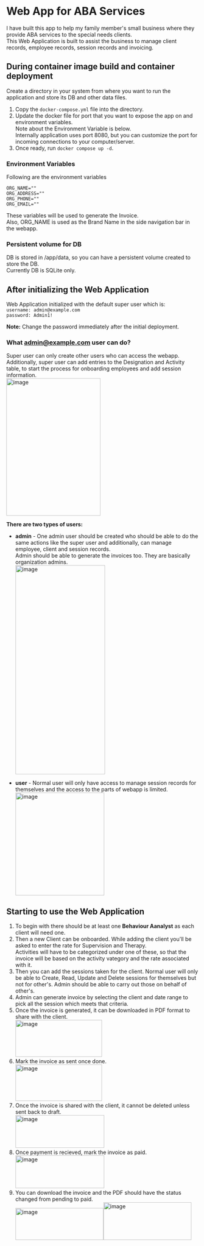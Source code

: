 # Web App for ABA Services
I have built this app to help my family member's small business where they provide ABA services to the special needs clients.\
This Web Application is built to assist the business to manage client records, employee records, session records and invoicing.

## During container image build and container deployment
Create a directory in your system from where you want to run the application and store its DB and other data files.
1) Copy the `docker-compose.yml` file into the directory.
2) Update the docker file for port that you want to expose the app on and environment variables.\
   Note about the Environment Variable is below.\
   Internally application uses port 8080, but you can customize the port for incoming connections to your computer/server.
4) Once ready, run `docker compose up -d`.

### Environment Variables
Following are the environment variables 
```
ORG_NAME=""
ORG_ADDRESS=""
ORG_PHONE=""
ORG_EMAIL=""
```
These variables will be used to generate the Invoice.\
Also, ORG_NAME is used as the Brand Name in the side navigation bar in the webapp. 

### Persistent volume for DB
DB is stored in /app/data, so you can have a persistent volume created to store the DB.\
Currently DB is SQLite only.


## After initializing the Web Application
Web Application initialized with the default super user which is:\
`username: admin@example.com`\
`password: Admin1!`

**Note:** Change the password immediately after the initial deployment.

### What admin@example.com user can do?
Super user can only create other users who can access the webapp.\
Additionally, super user can add entries to the Designation and Activity table, to start the process for onboarding employees and add session information.\
<img width="247" height="361" alt="image" src="https://github.com/user-attachments/assets/ae91b198-2e84-4459-afee-38557eacbe71" />

**There are two types of users:**

- **admin** - One admin user should be created who should be able to do the same actions like the super user and additionally, can manage employee, client and session records.\
  Admin should be able to generate the invoices too.
  They are basically organization admins.\
  <img width="235" height="549" alt="image" src="https://github.com/user-attachments/assets/16d9324c-8fce-4e71-955c-acd195fa7471" />

- **user** - Normal user will only have access to manage session records for themselves and the access to the parts of webapp is limited.\
  <img width="233" height="270" alt="image" src="https://github.com/user-attachments/assets/9aef0006-8b71-43a9-b534-cd053a3f8397" />

## Starting to use the Web Application
1) To begin with there should be at least one **Behaviour Aanalyst** as each client will need one.
2) Then a new Client can be onboarded. While adding the client you'll be asked to enter the rate for Supervision and Therapy.\
   Activities will have to be categorized under one of these, so that the invoice will be based on the activity vategory and the rate associated with it.
3) Then you can add the sessions taken for the client. Normal user will only be able to Create, Read, Update and Delete sessions for themselves but not for other's. Admin should be able to carry out those on behalf of other's.
4) Admin can generate invoice by selecting the client and date range to pick all the session which meets that criteria.
5) Once the invoice is generated, it can be downloaded in PDF format to share with the client.\
   <img width="227" height="97" alt="image" src="https://github.com/user-attachments/assets/84ea0092-d200-4ddd-9156-e643d9e26f11" />
6) Mark the invoice as sent once done.\
   <img width="227" height="96" alt="image" src="https://github.com/user-attachments/assets/3aed1d78-0ea2-426c-87d3-d0f32a3d3a15" />
7) Once the invoice is shared with the client, it cannot be deleted unless sent back to draft.\
   <img width="233" height="86" alt="image" src="https://github.com/user-attachments/assets/d981629c-3193-4ce6-894d-69773ace6c36" />
8) Once payment is recieved, mark the invoice as paid.\
   <img width="233" height="86" alt="image" src="https://github.com/user-attachments/assets/bc52c1f2-1c9e-4373-8dc0-c42dd86f6dd7" />
9) You can download the invoice and the PDF should have the status changed from pending to paid.\
   <img width="231" height="84" alt="image" src="https://github.com/user-attachments/assets/a3d66b99-9d79-45c9-b660-67c5c33e548f" /><img width="231" height="99" alt="image" src="https://github.com/user-attachments/assets/41f00c22-80ec-4298-bf13-c0ccc9f3285d" />



